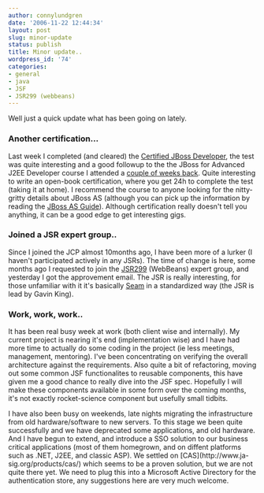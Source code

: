 ```yaml
---
author: connylundgren
date: '2006-11-22 12:44:34'
layout: post
slug: minor-update
status: publish
title: Minor update..
wordpress_id: '74'
categories:
- general
- java
- JSF
- JSR299 (webbeans)
---
```


Well just a quick update what has been going on lately.

### Another certification...

Last week I completed (and cleared) the [Certified JBoss
Developer](http://www.europe.redhat.com/training/jboss_developer.php3), the
test was quite interesting and a good followup to the the JBoss for Advanced
J2EE Developer course I attended a [couple of weeks
back](http://blog.refactor.se/2006/10/21/jboss-training-next-week/). Quite
interesting to write an open-book certification, where you get 24h to complete
the test (taking it at home). I recommend the course to anyone looking for the
nitty-gritty details about JBoss AS (although you can pick up the information
by reading the [JBoss AS
Guide](http://docs.jboss.org/jbossas/jboss4guide/r5/html/)). Although
certification really doesn't tell you anything, it can be a good edge to get
interesting gigs.

### Joined a JSR expert group..

Since I joined the JCP almost 10months ago, I have been more of a lurker (I
haven't participated actively in any JSRs). The time of change is here, some
months ago I requested to join the
[JSR299](http://www.jcp.org/en/jsr/detail?id=299) (WebBeans) expert group, and
yesterday I got the approvement email. The JSR is really interesting, for
those unfamiliar with it it's basically
[Seam](http://www.jboss.com/products/seam) in a standardized way (the JSR is
lead by Gavin King).

### Work, work, work..

It has been real busy week at work (both client wise and internally). My
current project is nearing it's end (implementation wise) and I have had more
time to actually do some coding in the project (ie less meetings, management,
mentoring). I've been concentrating on verifying the overall architecture
against the requirements. Also quite a bit of refactoring, moving out some
common JSF functionalites to reusable components, this have given me a good
chance to really dive into the JSF spec. Hopefully I will make these
components available in some form over the coming months, it's not exactly
rocket-science component but usefully small tidbits.

I have also been busy on weekends, late nights migrating the infrastructure
from old hardware/software to new servers. To this stage we been quite
successfully and we have deprecated some applications, and old hardware. And I
have begun to extend, and introduce a SSO solution to our business critical
applications (most of them homegrown, and on diffent platforms such as .NET,
J2EE, and classic ASP). We settled on [CAS](http://www.ja-
sig.org/products/cas/) which seems to be a proven solution, but we are not
quite there yet. We need to plug this into a Microsoft Active Directory for
the authentication store, any suggestions here are very much welcome.


